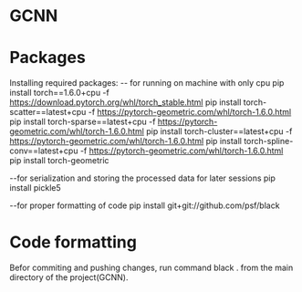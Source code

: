 # GCNN

# Packages
Installing required packages:
-- for running on machine with only cpu
pip install torch==1.6.0+cpu -f https://download.pytorch.org/whl/torch_stable.html
pip install torch-scatter==latest+cpu -f https://pytorch-geometric.com/whl/torch-1.6.0.html
pip install torch-sparse==latest+cpu -f https://pytorch-geometric.com/whl/torch-1.6.0.html
pip install torch-cluster==latest+cpu -f https://pytorch-geometric.com/whl/torch-1.6.0.html
pip install torch-spline-conv==latest+cpu -f https://pytorch-geometric.com/whl/torch-1.6.0.html
pip install torch-geometric

--for serialization and storing the processed data for later sessions
pip install pickle5

--for proper formatting of code
pip install git+git://github.com/psf/black

# Code formatting
Befor commiting and pushing changes, run command black . from the main directory of the project(GCNN).